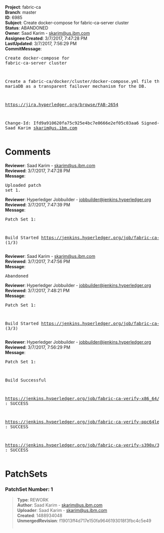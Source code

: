 <strong>Project</strong>: fabric-ca</br><strong>Branch</strong>: master<br><strong>ID</strong>: 6985<br><strong>Subject</strong>: Create docker-compose for fabric-ca-server cluster<br><strong>Status</strong>: ABANDONED<br><strong>Owner</strong>: Saad Karim - skarim@us.ibm.com<br><strong>Assignee</strong>:<strong>Created</strong>: 3/7/2017, 7:47:28 PM<br><strong>LastUpdated</strong>: 3/7/2017, 7:56:29 PM<br><strong>CommitMessage</strong>:<br><pre>Create docker-compose for fabric-ca-server cluster

Create a fabric-ca/docker/cluster/docker-compose.yml file
that uses mariaDB as a transparent failover mechanism for the DB.

https://jira.hyperledger.org/browse/FAB-2654

Change-Id: Ifd9a910620fa75c925e4bc7e0666e2ef05c03aa6
Signed-off-by: Saad Karim <skarim@us.ibm.com>
</pre><h1>Comments</h1><strong>Reviewer</strong>: Saad Karim - skarim@us.ibm.com<br><strong>Reviewed</strong>: 3/7/2017, 7:47:28 PM<br><strong>Message</strong>: <pre>Uploaded patch set 1.</pre><strong>Reviewer</strong>: Hyperledger Jobbuilder - jobbuilder@jenkins.hyperledger.org<br><strong>Reviewed</strong>: 3/7/2017, 7:47:39 PM<br><strong>Message</strong>: <pre>Patch Set 1:

Build Started https://jenkins.hyperledger.org/job/fabric-ca-verify-ppc64le/347/ (1/3)</pre><strong>Reviewer</strong>: Saad Karim - skarim@us.ibm.com<br><strong>Reviewed</strong>: 3/7/2017, 7:47:56 PM<br><strong>Message</strong>: <pre>Abandoned</pre><strong>Reviewer</strong>: Hyperledger Jobbuilder - jobbuilder@jenkins.hyperledger.org<br><strong>Reviewed</strong>: 3/7/2017, 7:48:21 PM<br><strong>Message</strong>: <pre>Patch Set 1:

Build Started https://jenkins.hyperledger.org/job/fabric-ca-verify-x86_64/349/ (3/3)</pre><strong>Reviewer</strong>: Hyperledger Jobbuilder - jobbuilder@jenkins.hyperledger.org<br><strong>Reviewed</strong>: 3/7/2017, 7:56:29 PM<br><strong>Message</strong>: <pre>Patch Set 1:

Build Successful 

https://jenkins.hyperledger.org/job/fabric-ca-verify-x86_64/349/ : SUCCESS

https://jenkins.hyperledger.org/job/fabric-ca-verify-ppc64le/347/ : SUCCESS

https://jenkins.hyperledger.org/job/fabric-ca-verify-s390x/352/ : SUCCESS</pre><h1>PatchSets</h1><h3>PatchSet Number: 1</h3><blockquote><strong>Type</strong>: REWORK<br><strong>Author</strong>: Saad Karim - skarim@us.ibm.com<br><strong>Uploader</strong>: Saad Karim - skarim@us.ibm.com<br><strong>Created</strong>: 1488934048<br><strong>UnmergedRevision</strong>: f19013ff4d717e150fa9646193018f3fbc4c5e49<br><br></blockquote>